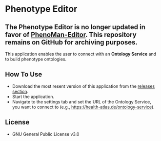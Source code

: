 # Phenotype Editor

## The Phenotype Editor is no longer updated in favor of [PhenoMan-Editor](https://github.com/Onto-Med/PhenoMan-Editor). This repository remains on GitHub for archiving purposes.

This application enables the user to connect with an **Ontology Service** and to build phenotype ontologies.

## How To Use

- Download the most resent version of this application from the [releases section](https://github.com/ChristophB/phenotype_editor/releases).
- Start the application.
- Navigate to the settings tab and set the URL of the Ontology Service, you want to connect to (e.g., https://health-atlas.de/ontology-service).

## License

- GNU General Public License v3.0
